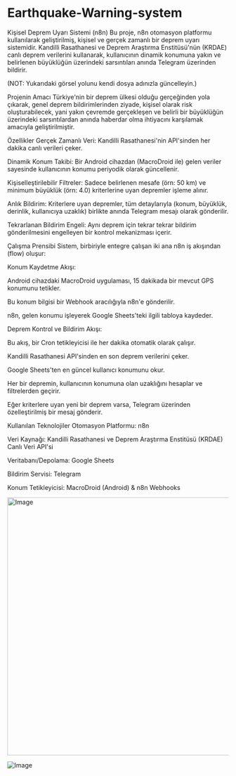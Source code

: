 ﻿# Earthquake-Warning-system

Kişisel Deprem Uyarı Sistemi (n8n)
Bu proje, n8n otomasyon platformu kullanılarak geliştirilmiş, kişisel ve gerçek zamanlı bir deprem uyarı sistemidir. Kandilli Rasathanesi ve Deprem Araştırma Enstitüsü'nün (KRDAE) canlı deprem verilerini kullanarak, kullanıcının dinamik konumuna yakın ve belirlenen büyüklüğün üzerindeki sarsıntıları anında Telegram üzerinden bildirir.

(NOT: Yukarıdaki görsel yolunu kendi dosya adınızla güncelleyin.)

Projenin Amacı
Türkiye'nin bir deprem ülkesi olduğu gerçeğinden yola çıkarak, genel deprem bildirimlerinden ziyade, kişisel olarak risk oluşturabilecek, yani yakın çevremde gerçekleşen ve belirli bir büyüklüğün üzerindeki sarsıntılardan anında haberdar olma ihtiyacını karşılamak amacıyla geliştirilmiştir.

Özellikler
Gerçek Zamanlı Veri: Kandilli Rasathanesi'nin API'sinden her dakika canlı verileri çeker.

Dinamik Konum Takibi: Bir Android cihazdan (MacroDroid ile) gelen veriler sayesinde kullanıcının konumu periyodik olarak güncellenir.

Kişiselleştirilebilir Filtreler: Sadece belirlenen mesafe (örn: 50 km) ve minimum büyüklük (örn: 4.0) kriterlerine uyan depremler işleme alınır.

Anlık Bildirim: Kriterlere uyan depremler, tüm detaylarıyla (konum, büyüklük, derinlik, kullanıcıya uzaklık) birlikte anında Telegram mesajı olarak gönderilir.

Tekrarlanan Bildirim Engeli: Aynı deprem için tekrar tekrar bildirim gönderilmesini engelleyen bir kontrol mekanizması içerir.

Çalışma Prensibi
Sistem, birbiriyle entegre çalışan iki ana n8n iş akışından (flow) oluşur:

Konum Kaydetme Akışı:

Android cihazdaki MacroDroid uygulaması, 15 dakikada bir mevcut GPS konumunu tetikler.

Bu konum bilgisi bir Webhook aracılığıyla n8n'e gönderilir.

n8n, gelen konumu işleyerek Google Sheets'teki ilgili tabloya kaydeder.

Deprem Kontrol ve Bildirim Akışı:

Bu akış, bir Cron tetikleyicisi ile her dakika otomatik olarak çalışır.

Kandilli Rasathanesi API'sinden en son deprem verilerini çeker.

Google Sheets'ten en güncel kullanıcı konumunu okur.

Her bir depremin, kullanıcının konumuna olan uzaklığını hesaplar ve filtrelerden geçirir.

Eğer kriterlere uyan yeni bir deprem varsa, Telegram üzerinden özelleştirilmiş bir mesaj gönderir.

Kullanılan Teknolojiler
Otomasyon Platformu: n8n

Veri Kaynağı: Kandilli Rasathanesi ve Deprem Araştırma Enstitüsü (KRDAE) Canlı Veri API'si

Veritabanı/Depolama: Google Sheets

Bildirim Servisi: Telegram

Konum Tetikleyicisi: MacroDroid (Android) & n8n Webhooks

<img width="1335" height="587" alt="Image" src="https://github.com/user-attachments/assets/2282e933-bedd-4f8d-96b3-fc73a3ea3866" />

![Image](https://github.com/user-attachments/assets/498e0da5-8745-4e9e-abcb-e31c3b7b32d2)


